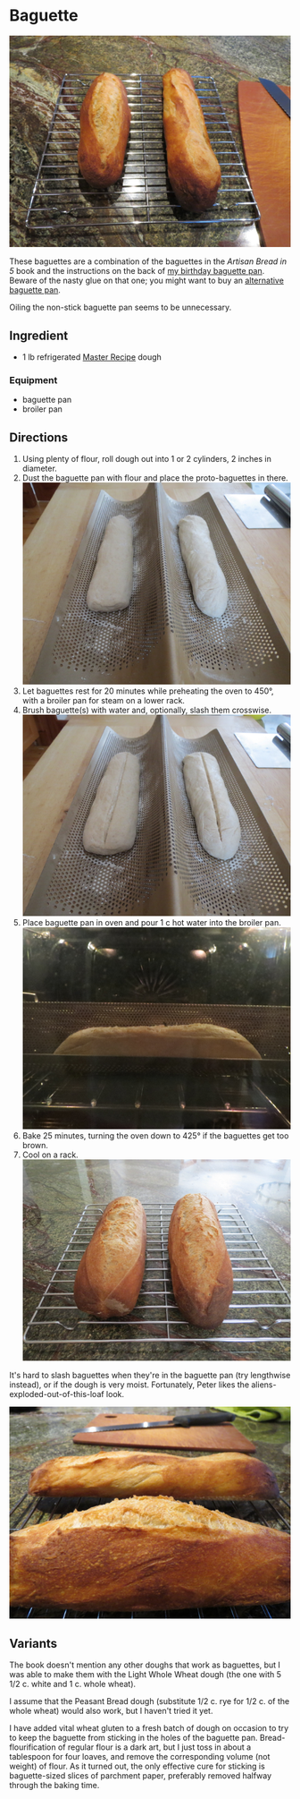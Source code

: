 [noKnead]: ../indices/noKnead.html
[photographed]: ../indices/photographed.html

# Baguette

![baguettes, top view](../images/baguettes1.png)

These baguettes are a combination of the baguettes in the _Artisan Bread in 5_ book and the instructions on the back of [my birthday baguette pan](http://www.williams-sonoma.com/products/8175283/).  Beware of the nasty glue on that one; you might want to buy an [alternative baguette pan](http://www.chicagometallicbakeware.com/non-stick-perforated-baguette-pan.html).

Oiling the non-stick baguette pan seems to be unnecessary.


## Ingredient

* 1 lb refrigerated [Master Recipe](../bread/master.md) dough

### Equipment

* baguette pan
* broiler pan


## Directions

1. Using plenty of flour, roll dough out into 1 or 2 cylinders, 2 inches in diameter.
2. Dust the baguette pan with flour and place the proto-baguettes in there.  ![step 1](../images/baguette_step1.png)
3. Let baguettes rest for 20 minutes while preheating the oven to 450°, with a broiler pan for steam on a lower rack.
4. Brush baguette(s) with water and, optionally, slash them crosswise.  ![step 2](../images/baguette_step2.png)
5. Place baguette pan in oven and pour 1 c hot water into the broiler pan.  ![step 3](../images/baguette_step3.png)
6. Bake 25 minutes, turning the oven down to 425° if the baguettes get too brown.
7. Cool on a rack.  ![step 4](../images/baguette_step4.png)

It's hard to slash baguettes when they're in the baguette pan (try lengthwise instead), or if the dough is very moist.  Fortunately, Peter likes the aliens-exploded-out-of-this-loaf look.

![baguettes, alien style](../images/baguettes2.png)

## Variants

The book doesn't mention any other doughs that work as baguettes, but I was able to make them with the Light Whole Wheat dough (the one with 5 1/2 c. white and 1 c. whole wheat).

I assume that the Peasant Bread dough (substitute 1/2 c. rye for 1/2 c. of the whole wheat) would also work, but I haven't tried it yet.

I have added vital wheat gluten to a fresh batch of dough on occasion to try to keep the baguette from sticking in the holes of the baguette pan.  Bread-flourification of regular flour is a dark art, but I just toss in about a tablespoon for four loaves, and remove the corresponding volume (not weight) of flour.  As it turned out, the only effective cure for sticking is baguette-sized slices of parchment paper, preferably removed halfway through the baking time.
